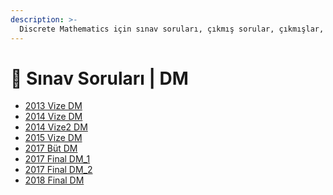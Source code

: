 ```yaml
---
description: >-
  Discrete Mathematics için sınav soruları, çıkmış sorular, çıkmışlar, önceki senelerde çıkan sorular
---
```


# 📃 Sınav Soruları \| DM

<!--YPackage.YGitbookIntegration-tarafından-otomatik-oluşturulmuştur-->

- [2013 Vize DM](2013%20Vize%20DM.pdf)
- [2014 Vize DM](2014%20Vize%20DM.pdf)
- [2014 Vize2 DM](2014%20Vize2%20DM.pdf)
- [2015 Vize DM](2015%20Vize%20DM.pdf)
- [2017 Büt DM](2017%20B%C3%BCt%20DM.pdf)
- [2017 Final DM_1](2017%20Final%20DM_1.pdf)
- [2017 Final DM_2](2017%20Final%20DM_2.pdf)
- [2018 Final DM](2018%20Final%20DM.pdf)

<!--YPackage.YGitbookIntegration-tarafından-otomatik-oluşturulmuştur-->
